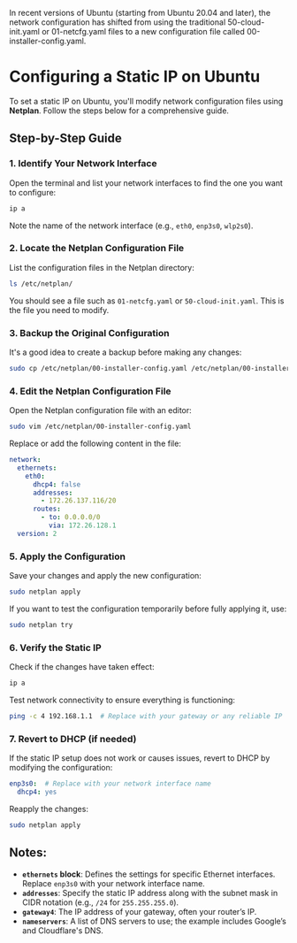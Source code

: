 In recent versions of Ubuntu (starting from Ubuntu 20.04 and later), the network configuration has shifted from using the traditional 50-cloud-init.yaml or 01-netcfg.yaml files to a new configuration file called 00-installer-config.yaml. 
# Configuring a Static IP on Ubuntu

To set a static IP on Ubuntu, you'll modify network configuration files using **Netplan**. Follow the steps below for a comprehensive guide.

## Step-by-Step Guide

### 1. **Identify Your Network Interface**
Open the terminal and list your network interfaces to find the one you want to configure:
```bash
ip a
```
Note the name of the network interface (e.g., `eth0`, `enp3s0`, `wlp2s0`).

### 2. **Locate the Netplan Configuration File**
List the configuration files in the Netplan directory:
```bash
ls /etc/netplan/
```
You should see a file such as `01-netcfg.yaml` or `50-cloud-init.yaml`. This is the file you need to modify.

### 3. **Backup the Original Configuration**
It's a good idea to create a backup before making any changes:
```bash
sudo cp /etc/netplan/00-installer-config.yaml /etc/netplan/00-installer-config.yaml.backup
```

### 4. **Edit the Netplan Configuration File**
Open the Netplan configuration file with an editor:
```bash
sudo vim /etc/netplan/00-installer-config.yaml
```

Replace or add the following content in the file:
```yaml
network:
  ethernets:
    eth0:
      dhcp4: false
      addresses:
        - 172.26.137.116/20
      routes:
        - to: 0.0.0.0/0
          via: 172.26.128.1
  version: 2
```

### 5. **Apply the Configuration**
Save your changes and apply the new configuration:
```bash
sudo netplan apply
```
If you want to test the configuration temporarily before fully applying it, use:
```bash
sudo netplan try
```

### 6. **Verify the Static IP**
Check if the changes have taken effect:
```bash
ip a
```
Test network connectivity to ensure everything is functioning:
```bash
ping -c 4 192.168.1.1  # Replace with your gateway or any reliable IP
```

### 7. **Revert to DHCP (if needed)**
If the static IP setup does not work or causes issues, revert to DHCP by modifying the configuration:
```yaml
enp3s0:  # Replace with your network interface name
  dhcp4: yes
```
Reapply the changes:
```bash
sudo netplan apply
```

## Notes:
- **`ethernets` block**: Defines the settings for specific Ethernet interfaces. Replace `enp3s0` with your network interface name.
- **`addresses`**: Specify the static IP address along with the subnet mask in CIDR notation (e.g., `/24` for `255.255.255.0`).
- **`gateway4`**: The IP address of your gateway, often your router’s IP.
- **`nameservers`**: A list of DNS servers to use; the example includes Google’s and Cloudflare's DNS.
